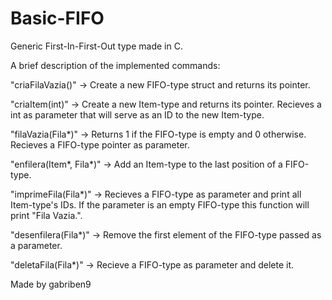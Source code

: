 # Basic-FIFO
Generic First-In-First-Out type made in C.

A brief description of the implemented commands:

"criaFilaVazia()" -> Create a new FIFO-type struct and returns its pointer.

"criaItem(int)" -> Create a new Item-type and returns its pointer. Recieves a int as parameter that will serve as an ID to the new Item-type.

"filaVazia(Fila*)" -> Returns 1 if the FIFO-type is empty and 0 otherwise. Recieves a FIFO-type pointer as parameter.

"enfilera(Item*, Fila*)" -> Add an Item-type to the last position of a FIFO-type.

"imprimeFila(Fila*)" -> Recieves a FIFO-type as parameter and print all Item-type's IDs. If the parameter is an empty FIFO-type this function will print "Fila Vazia.".

"desenfilera(Fila*)" -> Remove the first element of the FIFO-type passed as a parameter.

"deletaFila(Fila*)" -> Recieve a FIFO-type as parameter and delete it. 

Made by gabriben9
